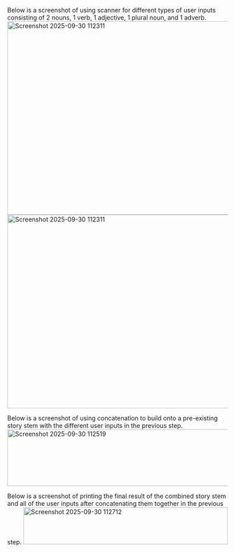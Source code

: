 Below is a screenshot of using scanner for different types of user inputs consisting of 2 nouns, 1 verb, 1 adjective, 1 plural noun, and 1 adverb.<img width="707" height="442" alt="Screenshot 2025-09-30 112311" src="https://github.com/user-attachments/assets/10a7eefd-bbad-4198-b12c-1dcc2d86f047" />
<img width="707" height="442" alt="Screenshot 2025-09-30 112311" src="https://github.com/user-attachments/assets/3178a1f0-6b79-4354-b67b-76dce103a03b" />


Below is a screenshot of using concatenation to build onto a pre-existing story stem with the different user inputs in the previous step.
<img width="978" height="130" alt="Screenshot 2025-09-30 112519" src="https://github.com/user-attachments/assets/90792f16-e620-4668-9269-da8e9df5d0d2" />


Below is a screenshot of printing the final result of the combined story stem and all of the user inputs after concatenating them together in the previous step.
<img width="467" height="85" alt="Screenshot 2025-09-30 112712" src="https://github.com/user-attachments/assets/498e581d-4933-49dc-ac81-5ca52df30d7a" />
